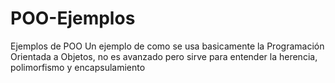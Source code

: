 # POO-Ejemplos
Ejemplos de POO
Un ejemplo de como se usa basicamente la Programación Orientada a Objetos, no es avanzado pero sirve para entender la herencia, polimorfismo y encapsulamiento
